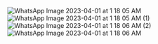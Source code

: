 ![WhatsApp Image 2023-04-01 at 1 18 05 AM](https://user-images.githubusercontent.com/93697313/229268319-bbe8d2ff-71d9-45ac-bc83-be208f8c8766.jpeg)
![WhatsApp Image 2023-04-01 at 1 18 05 AM (1)](https://user-images.githubusercontent.com/93697313/229268332-7f79e97d-66dd-47d6-b80f-9076641d307f.jpeg)
![WhatsApp Image 2023-04-01 at 1 18 06 AM (2)](https://user-images.githubusercontent.com/93697313/229268351-35171591-b8a2-495b-b09f-34bd14b86495.jpeg)
![WhatsApp Image 2023-04-01 at 1 18 06 AM](https://user-images.githubusercontent.com/93697313/229268355-9696c731-793d-4daf-969f-910d1789114e.jpeg)
